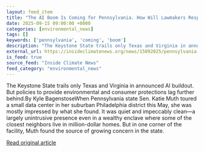 ```yaml
---
layout: feed_item
title: "The AI Boom Is Coming for Pennsylvania. How Will Lawmakers Respond?"
date: 2025-09-15 09:00:00 +0000
categories: [environmental_news]
tags: []
keywords: ['pennsylvania', 'coming', 'boom']
description: "The Keystone State trails only Texas and Virginia in announced AI buildout"
external_url: https://insideclimatenews.org/news/15092025/pennsylvania-data-centers-ai-boom-coming/
is_feed: true
source_feed: "Inside Climate News"
feed_category: "environmental_news"
---
```


The Keystone State trails only Texas and Virginia in announced AI buildout. But policies to provide environmental and consumer protections lag further behind.By Kyle BagenstoseWhen Pennsylvania state Sen. Katie Muth toured a small data center in her suburban Philadelphia district this May, she was mostly impressed by what she found. It was quiet and impeccably clean—a largely unintrusive presence even in a wealthy enclave where some of the closest neighbors live in million-dollar homes. But in one corner of the facility, Muth found the source of growing concern in the state.&nbsp;&nbsp;

[Read original article](https://insideclimatenews.org/news/15092025/pennsylvania-data-centers-ai-boom-coming/)
